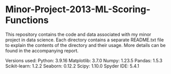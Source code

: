 # Minor-Project-2013-ML-Scoring-Functions

This repository contains the code and data associated with my minor project in data science. Each directory contains a separate README.txt file to explain the contents of the directory and their usage. More details can be found in the accompanying report. 

Versions used:
Python: 3.9.16
Matplotlib: 3.7.0
Numpy: 1.23.5
Pandas: 1.5.3
Scikit-learn: 1.2.2
Seaborn: 0.12.2
Scipy: 1.10.0
Spyder IDE: 5.4.1 
